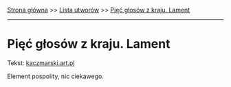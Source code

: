 [Strona główna](../index.md) >> [Lista utworów](../list.md) >> [Pięć głosów z kraju. Lament](431.md)

---

# Pięć głosów z kraju. Lament

Tekst: [kaczmarski.art.pl](https://www.kaczmarski.art.pl/tworczosc/wiersze/piec-glosow-z-kraju-lament/)

Element pospolity, nic ciekawego.